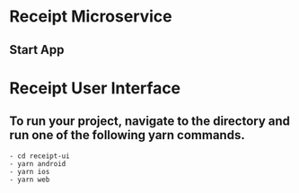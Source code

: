 # Receipt Microservice

## Start App 



# Receipt User Interface

## To run your project, navigate to the directory and run one of the following yarn commands.
    - cd receipt-ui
    - yarn android
    - yarn ios
    - yarn web